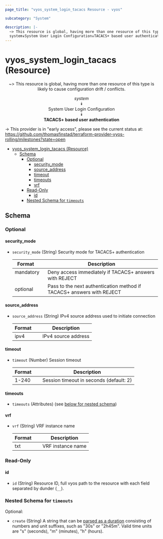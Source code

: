 ```yaml
---
page_title: "vyos_system_login_tacacs Resource - vyos"

subcategory: "System"

description: |-
  ~> This resource is global, having more than one resource of this type is likely to cause configuration drift / conflicts.
  system⯯System User Login Configuration⯯TACACS+ based user authentication
---
```


# vyos_system_login_tacacs (Resource)
<center>

~> This resource is global, having more than one resource of this type is likely to cause configuration drift / conflicts.

*system*  
⯯  
System User Login Configuration  
⯯  
**TACACS+ based user authentication**


</center>

-> This provider is in "early access", please see the current status at: https://github.com/thomasfinstad/terraform-provider-vyos-rolling/milestones?state=open

<!--TOC-->

- [vyos_system_login_tacacs (Resource)](#vyos_system_login_tacacs-resource)
  - [Schema](#schema)
    - [Optional](#optional)
      - [security_mode](#security_mode)
      - [source_address](#source_address)
      - [timeout](#timeout)
      - [timeouts](#timeouts)
      - [vrf](#vrf)
    - [Read-Only](#read-only)
      - [id](#id)
    - [Nested Schema for `timeouts`](#nested-schema-for-timeouts)

<!--TOC-->

<!-- schema generated by tfplugindocs -->
## Schema

### Optional

#### security_mode
- `security_mode` (String) Security mode for TACACS+ authentication

    |  Format     &emsp;|  Description                                                            |
    |-------------|-------------------------------------------------------------------------|
    |  mandatory  &emsp;|  Deny access immediately if TACACS+ answers with REJECT                 |
    |  optional   &emsp;|  Pass to the next authentication method if TACACS+ answers with REJECT  |
#### source_address
- `source_address` (String) IPv4 source address used to initiate connection

    |  Format  &emsp;|  Description          |
    |----------|-----------------------|
    |  ipv4    &emsp;|  IPv4 source address  |
#### timeout
- `timeout` (Number) Session timeout

    |  Format  &emsp;|  Description                              |
    |----------|-------------------------------------------|
    |  1-240   &emsp;|  Session timeout in seconds (default: 2)  |
#### timeouts
- `timeouts` (Attributes) (see [below for nested schema](#nestedatt--timeouts))
#### vrf
- `vrf` (String) VRF instance name

    |  Format  &emsp;|  Description        |
    |----------|---------------------|
    |  txt     &emsp;|  VRF instance name  |

### Read-Only

#### id
- `id` (String) Resource ID, full vyos path to the resource with each field separated by dunder (`__`).

<a id="nestedatt--timeouts"></a>
### Nested Schema for `timeouts`

Optional:

- `create` (String) A string that can be [parsed as a duration](https://pkg.go.dev/time#ParseDuration) consisting of numbers and unit suffixes, such as &#34;30s&#34; or &#34;2h45m&#34;. Valid time units are &#34;s&#34; (seconds), &#34;m&#34; (minutes), &#34;h&#34; (hours).
